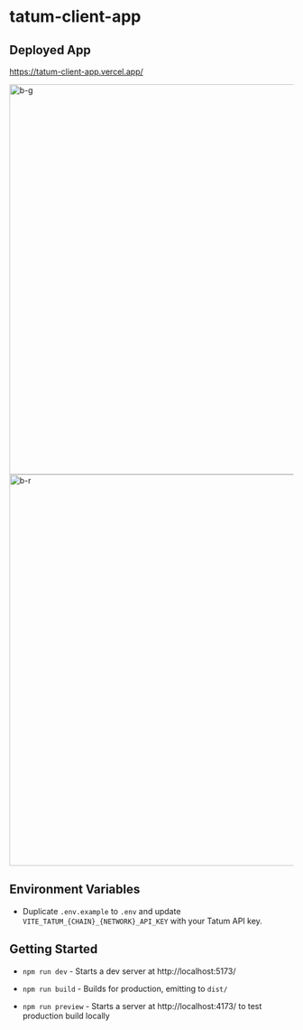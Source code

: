 # tatum-client-app

## Deployed App
https://tatum-client-app.vercel.app/

<img width="691" alt="b-g" src="https://github.com/user-attachments/assets/5927f1a6-7192-4a13-bb3e-0acf3a72bce9" />


<img width="693" alt="b-r" src="https://github.com/user-attachments/assets/656becc7-ae8e-48c6-8641-43d1aa704b6e" />


## Environment Variables
- Duplicate `.env.example` to `.env` and update `VITE_TATUM_{CHAIN}_{NETWORK}_API_KEY` with your Tatum API key.

## Getting Started

-   `npm run dev` - Starts a dev server at http://localhost:5173/

-   `npm run build` - Builds for production, emitting to `dist/`

-   `npm run preview` - Starts a server at http://localhost:4173/ to test production build locally

